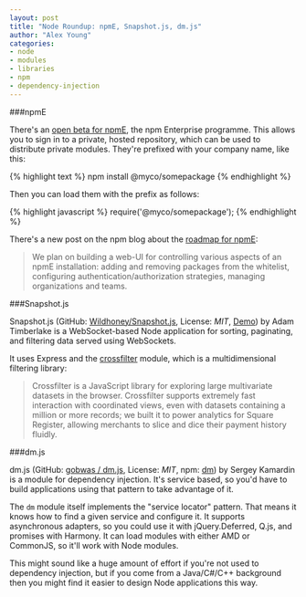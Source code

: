 ```yaml
---
layout: post
title: "Node Roundup: npmE, Snapshot.js, dm.js"
author: "Alex Young"
categories:
- node
- modules
- libraries
- npm
- dependency-injection
---
```


###npmE

There's an [open beta for npmE](https://www.npmjs.org/enterprise#private), the npm Enterprise programme.  This allows you to sign in to a private, hosted repository, which can be used to distribute private modules.  They're prefixed with your company name, like this:

{% highlight text %}
npm install @myco/somepackage
{% endhighlight %}

Then you can load them with the prefix as follows:

{% highlight javascript %}
require('@myco/somepackage');
{% endhighlight %}

There's a new post on the npm blog about the [roadmap for npmE](http://blog.npmjs.org/post/93509138505/npm-enterprise-roadmap):

> We plan on building a web-UI for controlling various aspects of an npmE installation: adding and removing packages from the whitelist, configuring authentication/authorization strategies, managing organizations and teams.

###Snapshot.js

Snapshot.js (GitHub: [Wildhoney/Snapshot.js](https://github.com/Wildhoney/Snapshot.js), License: _MIT_, [Demo](http://node-snapshot.herokuapp.com/)) by Adam Timberlake is a WebSocket-based Node application for sorting, paginating, and filtering data served using WebSockets.

It uses Express and the [crossfilter](https://www.npmjs.org/package/crossfilter) module, which is a multidimensional filtering library:

> Crossfilter is a JavaScript library for exploring large multivariate datasets in the browser. Crossfilter supports extremely fast interaction with coordinated views, even with datasets containing a million or more records; we built it to power analytics for Square Register, allowing merchants to slice and dice their payment history fluidly.

###dm.js

dm.js (GitHub: [gobwas / dm.js](https://github.com/gobwas/dm.js), License: _MIT_, npm: [dm](https://www.npmjs.org/package/dm)) by Sergey Kamardin is a module for dependency injection.  It's service based, so you'd have to build applications using that pattern to take advantage of it.

The `dm` module itself implements the "service locator" pattern.  That means it knows how to find a given service and configure it.  It supports asynchronous adapters, so you could use it with jQuery.Deferred, Q.js, and promises with Harmony.  It can load modules with either AMD or CommonJS, so it'll work with Node modules.

This might sound like a huge amount of effort if you're not used to dependency injection, but if you come from a Java/C#/C++ background then you might find it easier to design Node applications this way.
